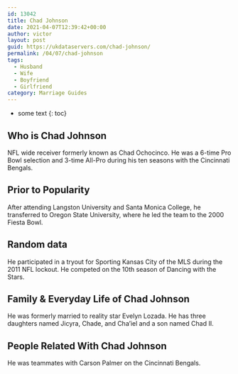 ```yaml
---
id: 13042
title: Chad Johnson
date: 2021-04-07T12:39:42+00:00
author: victor
layout: post
guid: https://ukdataservers.com/chad-johnson/
permalink: /04/07/chad-johnson
tags:
  - Husband
  - Wife
  - Boyfriend
  - Girlfriend
category: Marriage Guides
---
```


* some text
{: toc}


## Who is Chad Johnson



NFL wide receiver formerly known as Chad Ochocinco. He was a 6-time Pro Bowl selection and 3-time All-Pro during his ten seasons with the Cincinnati Bengals.

                
                
                
## Prior to Popularity



After attending Langston University and Santa Monica College, he transferred to Oregon State University, where he led the team to the 2000 Fiesta Bowl.

                
                
                
## Random data



He participated in a tryout for Sporting Kansas City of the MLS during the 2011 NFL lockout. He competed on the 10th season of Dancing with the Stars.

                
                
                
## Family & Everyday Life of Chad Johnson



He was formerly married to reality star Evelyn Lozada. He has three daughters named Jicyra, Chade, and Cha&#8217;iel and a son named Chad II.

                
                
                
## People Related With Chad Johnson



He was teammates with Carson Palmer on the Cincinnati Bengals.

                
              
            
          
          
          